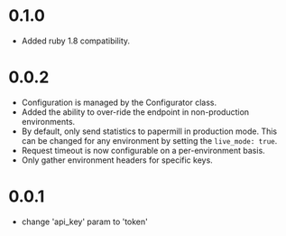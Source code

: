 # 0.1.0
* Added ruby 1.8 compatibility.

# 0.0.2
* Configuration is managed by the Configurator class.
* Added the ability to over-ride the endpoint in non-production environments.
* By default, only send statistics to papermill in production mode.
  This can be changed for any environment by setting the `live_mode: true`.
* Request timeout is now configurable on a per-environment basis.
* Only gather environment headers for specific keys.

# 0.0.1
* change 'api_key' param to 'token'
